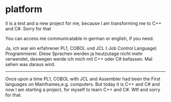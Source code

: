 # platform
it is a test and a new project for me, because I am transforming me to C++ and C#.
Sorry for that

You can access me communicatable in german or english, if you need.

<german>
Ja, ich war ein erfahrener PL1, COBOL und JCL ( Job Control Language) Programmierer.
Diese Sprachen werden ja heutzutage nicht mehr verwendet, deswegen werde ich mich mit C++ oder C#
befassen. Mal sehen was daraus wird.
</german>

-----------------------------------------------------------------------------------------------------


<english>
Once upon a time PL1, COBOL with JCL and Assembler had been the First languages on Mainframes,e.g. computers.
But today it is C++ and C# and now I am starting a project, for myself to learn C++ and C#.
Wtf and sorry for that.

</english>
